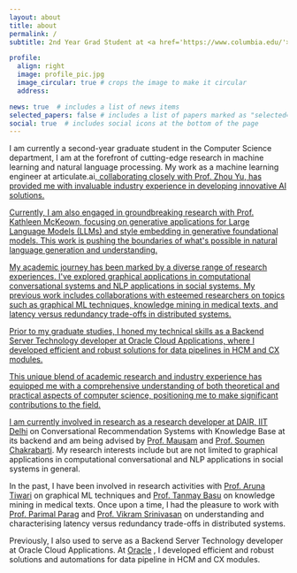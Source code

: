 ```yaml
---
layout: about
title: about
permalink: /
subtitle: 2nd Year Grad Student at <a href='https://www.columbia.edu/'>Columbia University</a>

profile:
  align: right
  image: profile_pic.jpg
  image_circular: true # crops the image to make it circular
  address:

news: true  # includes a list of news items
selected_papers: false # includes a list of papers marked as "selected={true}"
social: true  # includes social icons at the bottom of the page
---
```



I am currently a second-year graduate student in the Computer Science department, I am at the forefront of cutting-edge research in machine learning and natural language processing. My work as a machine learning engineer at articulate.ai<a href='https://www.articulateai.com/'>, collaborating closely with Prof. Zhou Yu<a href='https://www.cs.columbia.edu/~zhouyu/'>, has provided me with invaluable industry experience in developing innovative AI solutions.

Currently, I am also engaged in groundbreaking research with Prof. Kathleen McKeown<a href='https://en.wikipedia.org/wiki/Kathleen_McKeown'>, focusing on generative applications for Large Language Models (LLMs) and style embedding in generative foundational models. This work is pushing the boundaries of what's possible in natural language generation and understanding.

My academic journey has been marked by a diverse range of research experiences. I've explored graphical applications in computational conversational systems and NLP applications in social systems. My previous work includes collaborations with esteemed researchers on topics such as graphical ML techniques, knowledge mining in medical texts, and latency versus redundancy trade-offs in distributed systems.

Prior to my graduate studies, I honed my technical skills as a Backend Server Technology developer at Oracle Cloud Applications, where I developed efficient and robust solutions for data pipelines in HCM and CX modules.

This unique blend of academic research and industry experience has equipped me with a comprehensive understanding of both theoretical and practical aspects of computer science, positioning me to make significant contributions to the field.


I am currently involved in research as a research developer at <a href='https://github.com/dair-iitd'>DAIR, IIT Delhi</a> on Conversational Recommendation Systems with Knowledge Base at its backend and am being advised by [Prof. Mausam](https://www.cse.iitd.ac.in/~mausam/index.html) and [Prof. Soumen Chakrabarti](https://www.cse.iitb.ac.in/~soumen/). My research interests include but are not limited to graphical applications in computational conversational and NLP applications in social systems in general.



In the past, I have been involved in research activities with [Prof. Aruna Tiwari](https://iiti.ac.in/people/~artiwari/) on graphical ML techniques and [Prof. Tanmay Basu](https://sites.google.com/view/tanmaybasu/) on knowledge mining in medical texts. Once upon a time, I had the pleasure to work with [Prof. Parimal Parag](https://ece.iisc.ac.in/~parimal/) and [Prof. Vikram Srinivasan](https://eecs.iisc.ac.in/people/vikram-srinivasan/) on understanding and characterising latency versus redundancy trade-offs in distributed systems.

Previously, I also used to serve as a Backend Server Technology developer at Oracle Cloud Applications. At [Oracle](https://oracle.com) , I developed efficient and robust solutions and automations for data pipeline in HCM and CX modules.


